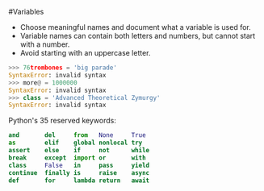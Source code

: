 #Variables 
- Choose meaningful names and document what a variable is used for.
- Variable names can contain both letters and numbers, but cannot start with a number.
- Avoid starting with an uppercase letter.

```python
>>> 76trombones = 'big parade'
SyntaxError: invalid syntax
>>> more@ = 1000000
SyntaxError: invalid syntax
>>> class = 'Advanced Theoretical Zymurgy'
SyntaxError: invalid syntax
```

Python's 35 reserved keywords:

```python
and       del     from   None     True
as        elif    global nonlocal try
assert    else    if     not      while
break     except  import or       with
class     False   in     pass     yield
continue  finally is     raise    async
def       for     lambda return   await
```